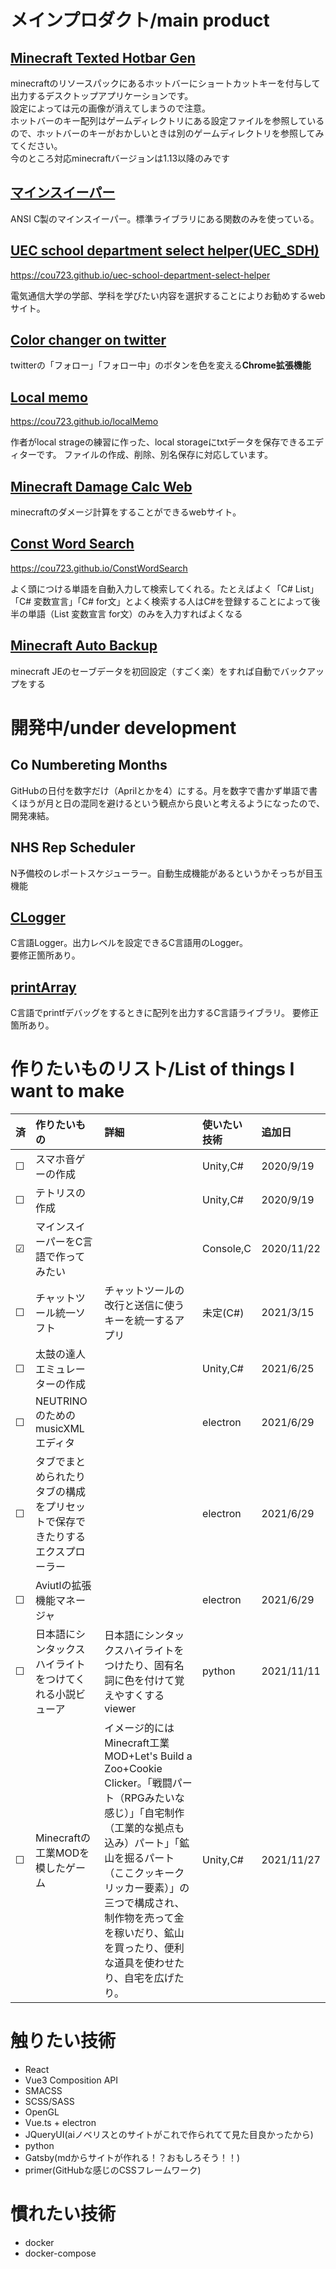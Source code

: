 # メインプロダクト/main product

## [Minecraft Texted Hotbar Gen](https://github.com/Cou01000111/MinecraftWidgetsGen)

minecraftのリソースパックにあるホットバーにショートカットキーを付与して出力するデスクトップアプリケーションです。<br>設定によっては元の画像が消えてしまうので注意。<br>
ホットバーのキー配列はゲームディレクトリにある設定ファイルを参照しているので、ホットバーのキーがおかしいときは別のゲームディレクトリを参照してみてください。<br>今のところ対応minecraftバージョンは1.13以降のみです

## [マインスイーパー](https://github.com/Cou01000111/minesweeper)

ANSI C製のマインスイーパー。標準ライブラリにある関数のみを使っている。

## [UEC school department select helper(UEC_SDH)](https://github.com/Cou01000111/uec-school-department-select-helper)

https://cou723.github.io/uec-school-department-select-helper

電気通信大学の学部、学科を学びたい内容を選択することによりお勧めするwebサイト。

## [Color changer on twitter](https://github.com/Cou01000111/ColorChangerOnTwitter)

twitterの「フォロー」「フォロー中」のボタンを色を変える**Chrome拡張機能**

## [Local memo](https://github.com/Cou01000111/localMemo)

https://cou723.github.io/localMemo

作者がlocal strageの練習に作った、local storageにtxtデータを保存できるエディターです。
ファイルの作成、削除、別名保存に対応しています。

## [Minecraft Damage Calc Web](https://github.com/Cou01000111/MinecraftDamageCalcWeb)

minecraftのダメージ計算をすることができるwebサイト。

## [Const Word Search](https://github.com/Cou01000111/ConstWordSearch)

https://cou723.github.io/ConstWordSearch

よく頭につける単語を自動入力して検索してくれる。たとえばよく「C# List」「C# 変数宣言」「C# for文」とよく検索する人はC#を登録することによって後半の単語（List 変数宣言 for文）のみを入力すればよくなる

## [Minecraft Auto Backup](https://github.com/Cou01000111/MinecraftAutoBackup)

minecraft JEのセーブデータを初回設定（すごく楽）をすれば自動でバックアップをする

# 開発中/under development

## Co Numbereting Months

GitHubの日付を数字だけ（Aprilとかを4）にする。月を数字で書かず単語で書くほうが月と日の混同を避けるという観点から良いと考えるようになったので、開発凍結。

## NHS Rep Scheduler

N予備校のレポートスケジューラー。自動生成機能があるというかそっちが目玉機能

## [CLogger](https://github.com/Cou01000111/CLogger)

C言語Logger。出力レベルを設定できるC言語用のLogger。<br>要修正箇所あり。

## [printArray](https://github.com/Cou01000111/printArray)

C言語でprintfデバッグをするときに配列を出力するC言語ライブラリ。
要修正箇所あり。

# 作りたいものリスト/List of things I want to make

|済|作りたいもの|詳細|使いたい技術|追加日|
|:--|:--|:--|:--|:--|
|&#9744;|スマホ音ゲーの作成||Unity,C#|2020/9/19|
|&#9744;|テトリスの作成||Unity,C#|2020/9/19|
|&#x2611;|マインスイーパーをC言語で作ってみたい||Console,C|2020/11/22|
|&#9744;|チャットツール統一ソフト|チャットツールの改行と送信に使うキーを統一するアプリ|未定(C#)|2021/3/15|
|&#9744;|太鼓の達人エミュレーターの作成||Unity,C#|2021/6/25|
|&#9744;|NEUTRINOのためのmusicXMLエディタ||electron|2021/6/29|
|&#9744;|タブでまとめられたりタブの構成をプリセットで保存できたりするエクスプローラー||electron|2021/6/29|
|&#9744;|Aviutlの拡張機能マネージャ||electron|2021/6/29|
|&#9744;|日本語にシンタックスハイライトをつけてくれる小説ビューア|日本語にシンタックスハイライトをつけたり、固有名詞に色を付けて覚えやすくするviewer|python|2021/11/11|
|&#9744;|Minecraftの工業MODを模したゲーム|イメージ的にはMinecraft工業MOD+Let's Build a Zoo+Cookie Clicker。「戦闘パート（RPGみたいな感じ）」「自宅制作（工業的な拠点も込み）パート」「鉱山を掘るパート（ここクッキークリッカー要素）」の三つで構成され、制作物を売って金を稼いだり、鉱山を買ったり、便利な道具を使わせたり、自宅を広げたり。|Unity,C#|2021/11/27|

# 触りたい技術
- React
- Vue3 Composition API
- SMACSS
- SCSS/SASS
- OpenGL
- Vue.ts + electron
- JQueryUI(aiノベリスとのサイトがこれで作られてて見た目良かったから)
- python
- Gatsby(mdからサイトが作れる！？おもしろそう！！)
- primer(GitHubな感じのCSSフレームワーク)

# 慣れたい技術
- docker
- docker-compose
